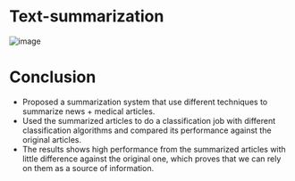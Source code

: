 # Text-summarization

![image](https://user-images.githubusercontent.com/60587913/209391265-0d607393-e50f-4fdd-821b-9cf961cd77f1.png)


# Conclusion
* Proposed a summarization system that use different techniques to summarize news  + medical articles. 
* Used the summarized articles to do a classification job with different classification algorithms and compared its performance against the original articles. 
* The results shows high performance from the summarized articles with little difference against the original one, which proves that we can rely on them as a source of information. 

